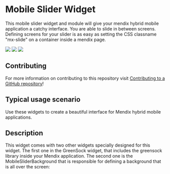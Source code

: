 # Mobile Slider Widget 

This mobile slider widget and module will give your mendix hybrid mobile application a catchy interface.
You are able to slide in between screens.
Defining screens for your slider is as easy as setting the CSS classname "mx-slide" on a container inside a mendix page.

![](https://github.com/mendix/MobileSlider/blob/master/assets/slide1a.png)
![](https://github.com/mendix/MobileSlider/blob/master/assets/slide2a.png)
![](https://github.com/mendix/MobileSlider/blob/master/assets/slide3a.png)

## Contributing

For more information on contributing to this repository visit [Contributing to a GitHub repository](https://world.mendix.com/display/howto50/Contributing+to+a+GitHub+repository)!

## Typical usage scenario

Use these widgets to create a beautiful interface for Mendix hybrid mobile applications.
 
## Description

This widget comes with two other widgets specially designed for this widget.
The first one in the GreenSock widget, that includes the greensock library inside your Mendix application.
The second one is the MobileSliderBackground that is responsible for defining a background that is all over the screen:


